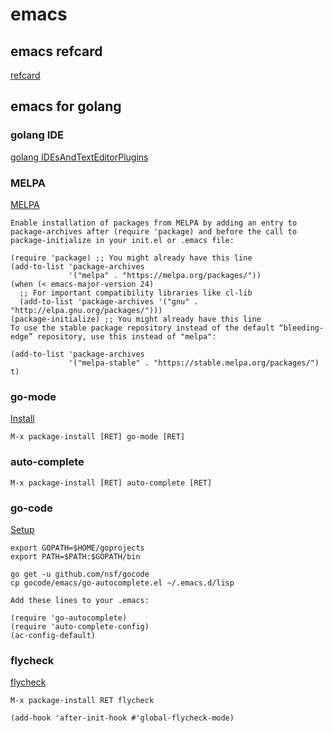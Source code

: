 # emacs

## emacs refcard

[refcard](https://www.gnu.org/software/emacs/refcards/pdf/refcard.pdf)

## emacs for golang

### golang IDE

[golang IDEsAndTextEditorPlugins](https://github.com/golang/go/wiki/IDEsAndTextEditorPlugins)

### MELPA

[MELPA](https://melpa.org/#/getting-started)
```
Enable installation of packages from MELPA by adding an entry to package-archives after (require 'package) and before the call to package-initialize in your init.el or .emacs file:

(require 'package) ;; You might already have this line
(add-to-list 'package-archives
             '("melpa" . "https://melpa.org/packages/"))
(when (< emacs-major-version 24)
  ;; For important compatibility libraries like cl-lib
  (add-to-list 'package-archives '("gnu" . "http://elpa.gnu.org/packages/")))
(package-initialize) ;; You might already have this line
To use the stable package repository instead of the default “bleeding-edge” repository, use this instead of "melpa":

(add-to-list 'package-archives
             '("melpa-stable" . "https://stable.melpa.org/packages/") t)
```

### go-mode

[Install](https://github.com/dominikh/go-mode.el#installation)
```
M-x package-install [RET] go-mode [RET]
```

### auto-complete

```
M-x package-install [RET] auto-complete [RET]
```

### go-code

[Setup](https://github.com/nsf/gocode#setup)

```
export GOPATH=$HOME/goprojects
export PATH=$PATH:$GOPATH/bin

go get -u github.com/nsf/gocode
cp gocode/emacs/go-autocomplete.el ~/.emacs.d/lisp

Add these lines to your .emacs:

(require 'go-autocomplete)
(require 'auto-complete-config)
(ac-config-default)
```

### flycheck

[flycheck](https://github.com/flycheck/flycheck)

```
M-x package-install RET flycheck

(add-hook 'after-init-hook #'global-flycheck-mode)
```
